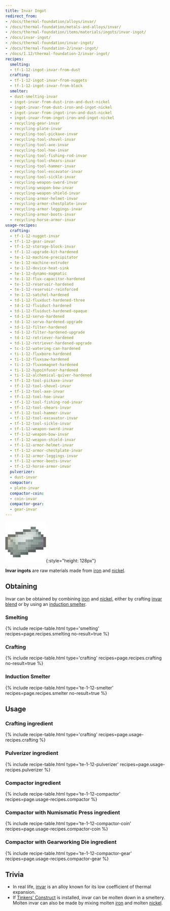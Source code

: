 ```yaml
---
title: Invar Ingot
redirect_from:
- /docs/thermal-foundation/alloys/invar/
- /docs/thermal-foundation/metals-and-alloys/invar/
- /docs/thermal-foundation/items/materials/ingots/invar-ingot/
- /docs/invar-ingot/
- /docs/thermal-foundation/invar-ingot/
- /docs/thermal-foundation-2/invar-ingot/
- /docs/1.12/thermal-foundation-2/invar-ingot/
recipes:
  smelting:
  - tf-1-12-ingot-invar-from-dust
  crafting:
  - tf-1-12-ingot-invar-from-nuggets
  - tf-1-12-ingot-invar-from-block
  smelter:
  - dust-smelting-invar
  - ingot-invar-from-dust-iron-and-dust-nickel
  - ingot-invar-from-dust-iron-and-ingot-nickel
  - ingot-invar-from-ingot-iron-and-dust-nickel
  - ingot-invar-from-ingot-iron-and-ingot-nickel
  - recycling-gear-invar
  - recycling-plate-invar
  - recycling-tool-pickaxe-invar
  - recycling-tool-shovel-invar
  - recycling-tool-axe-invar
  - recycling-tool-hoe-invar
  - recycling-tool-fishing-rod-invar
  - recycling-tool-shears-invar
  - recycling-tool-hammer-invar
  - recycling-tool-excavator-invar
  - recycling-tool-sickle-invar
  - recycling-weapon-sword-invar
  - recycling-weapon-bow-invar
  - recycling-weapon-shield-invar
  - recycling-armor-helmet-invar
  - recycling-armor-chestplate-invar
  - recycling-armor-leggings-invar
  - recycling-armor-boots-invar
  - recycling-horse-armor-invar
usage-recipes:
  crafting:
  - tf-1-12-nugget-invar
  - tf-1-12-gear-invar
  - tf-1-12-storage-block-invar
  - tf-1-12-upgrade-kit-hardened
  - te-1-12-machine-precipitator
  - te-1-12-machine-extruder
  - te-1-12-device-heat-sink
  - te-1-12-dynamo-magmatic
  - te-1-12-flux-capacitor-hardened
  - te-1-12-reservoir-hardened
  - te-1-12-reservoir-reinforced
  - te-1-12-satchel-hardened
  - td-1-12-fluxduct-hardened-three
  - td-1-12-fluiduct-hardened
  - td-1-12-fluiduct-hardened-opaque
  - td-1-12-servo-hardened
  - td-1-12-servo-hardened-upgrade
  - td-1-12-filter-hardened
  - td-1-12-filter-hardened-upgrade
  - td-1-12-retriever-hardened
  - td-1-12-retriever-hardened-upgrade
  - tc-1-12-watering-can-hardened
  - ti-1-12-fluxbore-hardened
  - ti-1-12-fluxsaw-hardened
  - ti-1-12-fluxomagnet-hardened
  - ti-1-12-hypoinfuser-hardened
  - ti-1-12-alchemical-quiver-hardened
  - tf-1-12-tool-pickaxe-invar
  - tf-1-12-tool-shovel-invar
  - tf-1-12-tool-axe-invar
  - tf-1-12-tool-hoe-invar
  - tf-1-12-tool-fishing-rod-invar
  - tf-1-12-tool-shears-invar
  - tf-1-12-tool-hammer-invar
  - tf-1-12-tool-excavator-invar
  - tf-1-12-tool-sickle-invar
  - tf-1-12-weapon-sword-invar
  - tf-1-12-weapon-bow-invar
  - tf-1-12-weapon-shield-invar
  - tf-1-12-armor-helmet-invar
  - tf-1-12-armor-chestplate-invar
  - tf-1-12-armor-leggings-invar
  - tf-1-12-armor-boots-invar
  - tf-1-12-horse-armor-invar
  pulverizer:
  - dust-invar
  compactor:
  - plate-invar
  compactor-coin:
  - coin-invar
  compactor-gear:
  - gear-invar
---
```


![Invar ingot](/assets/images/thermal-foundation-2/ingot-invar.png){:style="height: 128px"}


**Invar ingots** are raw materials made from
[iron](https://minecraft.wiki/w/Iron_Ingot) and
[nickel](../nickel-ingot/).


Obtaining
---------

Invar can be obtained by combining
[iron](https://minecraft.wiki/w/Iron_Ingot) and
[nickel](../nickel-ingot/), either by crafting [invar
blend](../invar-blend/) or by using an [induction
smelter](../../thermal-expansion/induction-smelter/).

### Smelting
{% include recipe-table.html type='smelting' recipes=page.recipes.smelting no-result=true %}

### Crafting
{% include recipe-table.html type='crafting' recipes=page.recipes.crafting no-result=true %}

### Induction Smelter
{% include recipe-table.html type='te-1-12-smelter' recipes=page.recipes.smelter no-result=true %}


Usage
-----

### Crafting ingredient
{% include recipe-table.html type='crafting' recipes=page.usage-recipes.crafting %}

### Pulverizer ingredient
{% include recipe-table.html type='te-1-12-pulverizer' recipes=page.usage-recipes.pulverizer %}

### Compactor ingredient
{% include recipe-table.html type='te-1-12-compactor' recipes=page.usage-recipes.compactor %}

### Compactor with Numismatic Press ingredient
{% include recipe-table.html type='te-1-12-compactor-coin' recipes=page.usage-recipes.compactor-coin %}

### Compactor with Gearworking Die ingredient
{% include recipe-table.html type='te-1-12-compactor-gear' recipes=page.usage-recipes.compactor-gear %}


Trivia
------

* In real life, [invar](https://en.wikipedia.org/wiki/Invar) is an alloy known
  for its low coefficient of thermal expansion.
* If [Tinkers'
  Construct](https://minecraft.curseforge.com/projects/tinkers-construct) is
  installed, invar can be molten down in a smeltery. Molten invar can also be
  made by mixing molten [iron](https://minecraft.wiki/w/Iron_Ingot) and
  molten [nickel](../nickel-ingot/).
